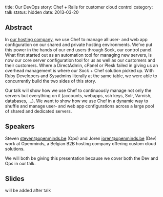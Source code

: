 title: Our DevOps story: Chef + Rails for customer cloud control
category: talk
status: hidden
date: 2013-03-20

Abstract
---------
In [our hosting company](http://openminds.be), we use Chef to manage all user- and web app configuration on our shared and private hosting environments. We've put this power in the hands of our end users through Sock, our control panel. What first started out as an automation tool for managing new servers, is now our core server configuration tool for us as well as our customers and their customers. Where a DirectAdmin, cPanel or Plesk failed in giving us an overhead management is where our Sock + Chef solution picked up. With Ruby Developers and Sysadmins literally at the same table, we were able to concurrently build the two sides of this story.

Our talk will show how we use Chef to continuously manage not only the servers but everything on it (accounts, webapps, ssh keys, Solr, Varnish, databases, …). We want to show how we use Chef in a dynamic way to shuffle and manage user- and web app configurations across a large pool of shared and dedicated servers.

Speakers
-------
Steven <steven@openminds.be> (Ops) and Joren <joren@openminds.be> (Dev) work at Openminds, a Belgian B2B hosting company offering custom cloud solutions.

We will both be giving this presentation because we cover both the Dev and Ops in our talk.

Slides
------
will be added after talk
